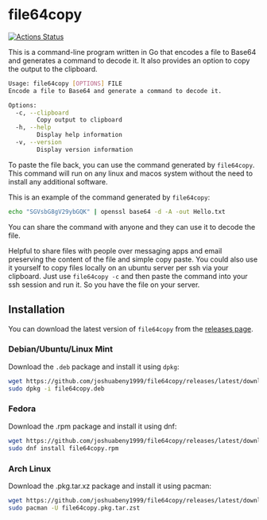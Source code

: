 # file64copy
[![Actions Status](https://github.com/joshuabeny1999/file64copy/workflows/Test/badge.svg)](https://github.com/joshuabeny1999/file64copy/actions)

This is a command-line program written in Go that encodes a file to Base64 and generates a command to decode it. It also provides an option to copy the output to the clipboard.

```bash
Usage: file64copy [OPTIONS] FILE
Encode a file to Base64 and generate a command to decode it.

Options:
  -c, --clipboard
        Copy output to clipboard
  -h, --help
        Display help information
  -v, --version
        Display version information
```

To paste the file back, you can use the command generated by `file64copy`. This command will run on any linux and macos system without the need to install any additional software.

This is an example of the command generated by `file64copy`:
```bash
echo "SGVsbG8gV29ybGQK" | openssl base64 -d -A -out Hello.txt
```

You can share the command with anyone and they can use it to decode the file. 

Helpful to share files with people over messaging apps and email preserving the content of the file and simple copy paste. You could also use it yourself to copy files locally on an ubuntu server per ssh via your clipboard. Just use `file64copy -c` and then paste the command into your ssh session and run it. So you have the file on your server. 
## Installation

You can download the latest version of `file64copy` from the [releases page](https://github.com/joshuabeny1999/file64copy/releases).

### Debian/Ubuntu/Linux Mint

Download the `.deb` package and install it using `dpkg`:

```bash
wget https://github.com/joshuabeny1999/file64copy/releases/latest/download/file64copy.deb
sudo dpkg -i file64copy.deb
```

### Fedora
Download the .rpm package and install it using dnf:

```bash
wget https://github.com/joshuabeny1999/file64copy/releases/latest/download/file64copy.rpm
sudo dnf install file64copy.rpm
```

### Arch Linux
Download the .pkg.tar.xz package and install it using pacman:
```bash
wget https://github.com/joshuabeny1999/file64copy/releases/latest/download/file64copy.pkg.tar.zst
sudo pacman -U file64copy.pkg.tar.zst
```
